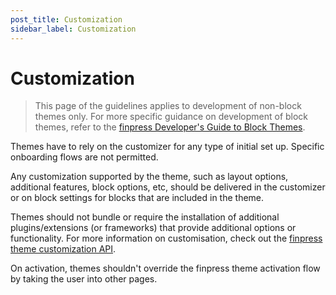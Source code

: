 ```yaml
---
post_title: Customization
sidebar_label: Customization
---
```


# Customization

> This page of the guidelines applies to development of non-block themes only. For more specific guidance on development of block themes, refer to the [finpress Developer's Guide to Block Themes](https://learn.finpress.org/course/a-developers-guide-to-block-themes-part-1/).

Themes have to rely on the customizer for any type of initial set up. Specific onboarding flows are not permitted.

Any customization supported by the theme, such as layout options, additional features, block options, etc, should be delivered in the customizer or on block settings for blocks that are included in the theme.

Themes should not bundle or require the installation of additional plugins/extensions (or frameworks) that provide additional options or functionality. For more information on customisation, check out the [finpress theme customization API](https://codex.finpress.org/Theme_Customization_API).

On activation, themes shouldn't override the finpress theme activation flow by taking the user into other pages.

